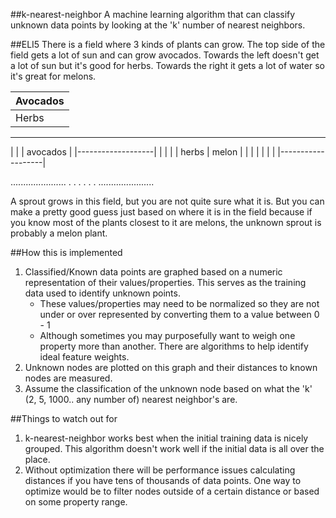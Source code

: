 ##k-nearest-neighbor
A machine learning algorithm that can classify unknown data points by looking at the 'k' number of nearest neighbors.


##ELI5
There is a field where 3 kinds of plants can grow.
The top side of the field gets a lot of sun and can grow avocados.
Towards the left doesn't get a lot of sun but it's good for herbs.
Towards the right it gets a lot of water so it's great for melons.

| Avocados      |
| ------------- |
| Herbs         | Melon |

- - - - - - - - - - - 
|                   |
|      avocados     |
|-------------------|
|         |         |
|  herbs  |  melon  |
|         |         |
|         |         |
|-------------------|

......................
.
.
.
.
.
.
......................

A sprout grows in this field, but you are not quite sure what it is.
But you can make a pretty good guess just based on where it is in the field because if you know most of the plants closest to it are melons, the unknown sprout is probably a melon plant.


##How this is implemented
1. Classified/Known data points are graphed based on a numeric representation of their values/properties. This serves as the training data used to identify unknown points.
    - These values/properties may need to be normalized so they are not under or over represented by converting them to a value between 0 - 1
    - Although sometimes you may purposefully want to weigh one property more than another. There are algorithms to help identify ideal feature weights.
2. Unknown nodes are plotted on this graph and their distances to known nodes are measured.
3. Assume the classification of the unknown node based on what the 'k' (2, 5, 1000.. any number of) nearest neighbor's are.


##Things to watch out for
1. k-nearest-neighbor works best when the initial training data is nicely grouped. This algorithm doesn't work well if the initial data is all over the place.
2. Without optimization there will be performance issues calculating distances if you have tens of thousands of data points. One way to optimize would be to filter nodes outside of a certain distance or based on some property range.
